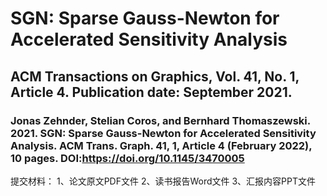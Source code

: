 # SGN: Sparse Gauss-Newton for Accelerated Sensitivity Analysis
## ACM Transactions on Graphics, Vol. 41, No. 1, Article 4. Publication date: September 2021.
### Jonas Zehnder, Stelian Coros, and Bernhard Thomaszewski. 2021. SGN: Sparse Gauss-Newton for Accelerated Sensitivity Analysis. ACM Trans. Graph. 41, 1, Article 4 (February 2022), 10 pages. DOI:https://doi.org/10.1145/3470005
提交材料：
1、论文原文PDF文件
2、读书报告Word文件
3、汇报内容PPT文件
